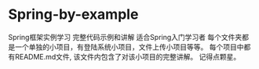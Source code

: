 ﻿# Spring-by-example
Spring框架实例学习  完整代码示例和讲解  适合Spring入门学习者
每个文件夹都是一个单独的小项目，有登陆系统小项目，文件上传小项目等等。
每个项目中都有README.md文件, 该文件内包含了对该小项目的完整讲解。
记得点颗星。
